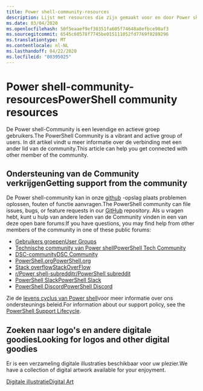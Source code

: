 ```yaml
---
title: Power shell-community-resources
description: Lijst met resources die zijn gemaakt voor en door Power shell-gebruikers
ms.date: 03/04/2020
ms.openlocfilehash: 50f5eaaef9ef30351fa605f74648a8efbce90af3
ms.sourcegitcommit: 6545c60578f7745be015111052fd7769f8289296
ms.translationtype: MT
ms.contentlocale: nl-NL
ms.lasthandoff: 04/22/2020
ms.locfileid: "80395025"
---
```

# <a name="powershell-community-resources"></a><span data-ttu-id="470a4-103">Power shell-community-resources</span><span class="sxs-lookup"><span data-stu-id="470a4-103">PowerShell community resources</span></span>

<span data-ttu-id="470a4-104">De Power shell-Community is een levendige en actieve groep gebruikers.</span><span class="sxs-lookup"><span data-stu-id="470a4-104">The PowerShell Community is a vibrant and active group of users.</span></span> <span data-ttu-id="470a4-105">In dit artikel vindt u meer informatie over de verbinding met een ander lid van de community.</span><span class="sxs-lookup"><span data-stu-id="470a4-105">This article can help you get connected with other member of the community.</span></span>

## <a name="getting-support-from-the-community"></a><span data-ttu-id="470a4-106">Ondersteuning van de Community verkrijgen</span><span class="sxs-lookup"><span data-stu-id="470a4-106">Getting support from the community</span></span>

<span data-ttu-id="470a4-107">De Power shell-community kan in onze [github](https://github.com/powershell/powershell/issues) -opslag plaats problemen oplossen, fouten of functie aanvragen.</span><span class="sxs-lookup"><span data-stu-id="470a4-107">The PowerShell community can file issues, bugs, or feature requests in our [GitHub](https://github.com/powershell/powershell/issues) repository.</span></span> <span data-ttu-id="470a4-108">Als u vragen hebt, kunt u hulp van andere leden van de Community vinden in een van deze open bare forums:</span><span class="sxs-lookup"><span data-stu-id="470a4-108">If you have questions, you may find help from other members of the community in one of these public forums:</span></span>

- [<span data-ttu-id="470a4-109">Gebruikers groepen</span><span class="sxs-lookup"><span data-stu-id="470a4-109">User Groups</span></span>](https://aka.ms/psusergroup)
- [<span data-ttu-id="470a4-110">Technische community van Power shell</span><span class="sxs-lookup"><span data-stu-id="470a4-110">PowerShell Tech Community</span></span>](https://techcommunity.microsoft.com/t5/PowerShell/ct-p/WindowsPowerShell)
- [<span data-ttu-id="470a4-111">DSC-community</span><span class="sxs-lookup"><span data-stu-id="470a4-111">DSC Community</span></span>](https://dsccommunity.org/)
- [<span data-ttu-id="470a4-112">PowerShell.org</span><span class="sxs-lookup"><span data-stu-id="470a4-112">PowerShell.org</span></span>](https://powershell.org/)
- [<span data-ttu-id="470a4-113">Stack overflow</span><span class="sxs-lookup"><span data-stu-id="470a4-113">StackOverFlow</span></span>](https://stackoverflow.com/questions/tagged/powershell)
- [<span data-ttu-id="470a4-114">r/Power shell-subreddit</span><span class="sxs-lookup"><span data-stu-id="470a4-114">r/PowerShell subreddit</span></span>](https://www.reddit.com/r/PowerShell/)
- [<span data-ttu-id="470a4-115">PowerShell Slack</span><span class="sxs-lookup"><span data-stu-id="470a4-115">PowerShell Slack</span></span>](https://join.slack.com/t/powershell/shared_invite/enQtNjk2ODE4MTkxNTY4LWJlOTU3NzBiYWFiMjM3Mzg3M2E5OGJiNGE4YjVhODVlNWNlY2I2ZWRkNGY2NjE4MThiYTg4OWI5NjA4MDM3ZjQ)
- [<span data-ttu-id="470a4-116">PowerShell Discord</span><span class="sxs-lookup"><span data-stu-id="470a4-116">PowerShell Discord</span></span>](https://discord.gg/Ju25cw6)

<span data-ttu-id="470a4-117">Zie de [levens cyclus van Power shell](/powershell/scripting/powershell-support-lifecycle)voor meer informatie over ons ondersteunings beleid.</span><span class="sxs-lookup"><span data-stu-id="470a4-117">For information about our support policy, see the [PowerShell Support Lifecycle](/powershell/scripting/powershell-support-lifecycle).</span></span>

## <a name="looking-for-logos-and-other-digital-goodies"></a><span data-ttu-id="470a4-118">Zoeken naar logo's en andere digitale goodies</span><span class="sxs-lookup"><span data-stu-id="470a4-118">Looking for logos and other digital goodies</span></span>

<span data-ttu-id="470a4-119">Er is een verzameling digitale illustraties beschikbaar voor uw plezier.</span><span class="sxs-lookup"><span data-stu-id="470a4-119">We have a collection of digital artwork available for your enjoyment.</span></span>

[<span data-ttu-id="470a4-120">Digitale illustratie</span><span class="sxs-lookup"><span data-stu-id="470a4-120">Digital Art</span></span>](/powershell/scripting/community/digital-art)
